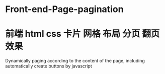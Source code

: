 # Front-end-Page-pagination
# 前端 html css 卡片 网格 布局 分页 翻页 效果
Dynamically paging according to the content of the page, including automatically create buttons by javascript
